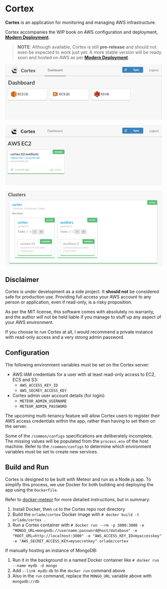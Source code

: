 # Cortex

**Cortex** is an application for monitoring and managing AWS infrastructure.

Cortex accompanies the WIP book on AWS configuration and deployment, [**Modern Deployment**][book].

> **NOTE**: Although available, Cortex is still **pre-release** and should not even be expected to
> work just yet. A more stable version will be ready soon and hosted on AWS as per
> [**Modern Deployment**][book].

![Cortex dashboard view](.docs/screenshots/services.png)

![Cortex EC2 instances](.docs/screenshots/ec2.png)

![Cortex ECS clusters](.docs/screenshots/clusters.png)


## Disclaimer

Cortex is under development as a side project. It **should not** be considered safe for production
use. Providing full access your AWS account to any person or application, even if read-only, is a
risky proposition.

As per the MIT license, this software comes with absolutely no warranty, and the author will not be
held liable if you manage to stuff up any aspect of your AWS environment.

If you choose to run Cortex at all, I would recommend a private instance with read-only access and a
very strong admin password.


## Configuration

The following environment variables must be set on the Cortex server:

* AWS IAM credentials for a user with at least read-only access to EC2, ECS and S3:
  * `AWS_ACCESS_KEY_ID`
  * `AWS_SECREY_ACCESS_KEY`
* Cortex admin user account details (for login):
  * `METEOR_ADMIN_USERNAME`
  * `METEOR_ADMIN_PASSWORD`

The upcoming multi-tenancy feature will allow Cortex users to register their AWS access credentials within the app, rather than having to set them on the server.

Some of the `/common/configs` specifications are deliberately incomplete. The missing values will be
populated from the `process.env` of the host machine. Refer to the `/common/configs` to determine
which environment variables must be set to create new services.


## Build and Run

Cortex is designed to be built with Meteor and run as a Node.js app. To simplify this process, we
use Docker for both building and deploying the app using the `Dockerfile`.

Refer to [docker-meteor](https://github.com/DanielDent/docker-meteor) for more detailed
instructions, but in summary:

1. Install Docker, then `cd` to the Cortex repo root directory
1. Build the `orlade/cortex` Docker image with `# docker build -t orlade/cortex .`
1. Run a Cortex container with `# docker run --rm -p 3000:3000
   -e "MONGO_URL=mongodb://username:password@host/database" -e "ROOT_URL=http://localhost:3000"
   -e "AWS_ACCESS_KEY_ID=myaccesskey" -e "AWS_SECRET_ACCESS_KEY=mysecretkey" orlade/cortex`

If manually hosting an instance of MongoDB:

1. Run it in the background in a named Docker container like `# docker run --name mydb -d mongo`
1. Add `--link mydb:db` to the `docker run` command above
1. Also in the `run` command, replace the `MONGO_URL` variable above with `mongodb://db`


[book]: https://www.gitbook.com/book/orlade/aws/details
